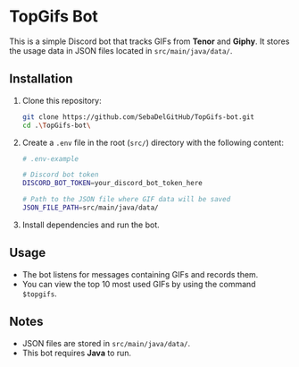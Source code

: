 # TopGifs Bot

This is a simple Discord bot that tracks GIFs from **Tenor** and **Giphy**. It stores the usage data in JSON files located in `src/main/java/data/`.

## Installation

1. Clone this repository:
   ```sh
   git clone https://github.com/SebaDelGitHub/TopGifs-bot.git
   cd .\TopGifs-bot\
   ```

2. Create a `.env` file in the root (`src/`) directory with the following content:

   ```sh
   # .env-example

   # Discord bot token
   DISCORD_BOT_TOKEN=your_discord_bot_token_here

   # Path to the JSON file where GIF data will be saved
   JSON_FILE_PATH=src/main/java/data/
   ```

3. Install dependencies and run the bot.

## Usage

- The bot listens for messages containing GIFs and records them.
- You can view the top 10 most used GIFs by using the command `$topgifs`.

## Notes

- JSON files are stored in `src/main/java/data/`.
- This bot requires **Java** to run.
